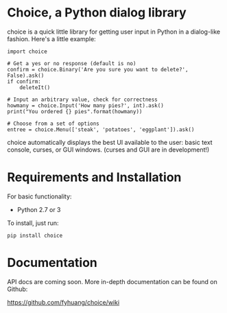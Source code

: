 Choice, a Python dialog library
================================

choice is a quick little library for getting user input in Python in a dialog-like fashion. Here's a little example:

~~~
import choice

# Get a yes or no response (default is no)
confirm = choice.Binary('Are you sure you want to delete?', False).ask()
if confirm:
    deleteIt()

# Input an arbitrary value, check for correctness
howmany = choice.Input('How many pies?', int).ask()
print("You ordered {} pies".format(howmany))

# Choose from a set of options
entree = choice.Menu(['steak', 'potatoes', 'eggplant']).ask()
~~~

choice automatically displays the best UI available to the user: basic text console, curses, or GUI windows. (curses and GUI are in development!)

Requirements and Installation
=============================

For basic functionality:

* Python 2.7 or 3

To install, just run:

~~~
pip install choice
~~~

Documentation
=============

API docs are coming soon. More in-depth documentation can be found on Github:

https://github.com/fyhuang/choice/wiki
